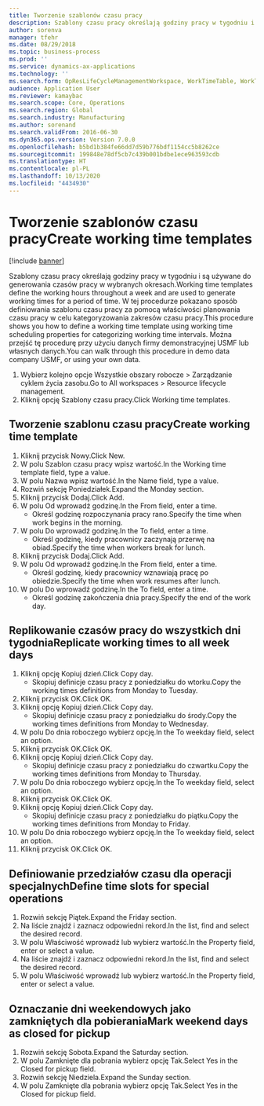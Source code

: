 ```yaml
---
title: Tworzenie szablonów czasu pracy
description: Szablony czasu pracy określają godziny pracy w tygodniu i są używane do generowania czasów pracy w wybranych okresach.
author: sorenva
manager: tfehr
ms.date: 08/29/2018
ms.topic: business-process
ms.prod: ''
ms.service: dynamics-ax-applications
ms.technology: ''
ms.search.form: OpResLifeCycleManagementWorkspace, WorkTimeTable, WorkTimeCopyDayDialog, WorkPeriodTemplate
audience: Application User
ms.reviewer: kamaybac
ms.search.scope: Core, Operations
ms.search.region: Global
ms.search.industry: Manufacturing
ms.author: sorenand
ms.search.validFrom: 2016-06-30
ms.dyn365.ops.version: Version 7.0.0
ms.openlocfilehash: b5bd1b384fe66dd7d59b776bdf1154cc5b8262ce
ms.sourcegitcommit: 199848e78df5cb7c439b001bdbe1ece963593cdb
ms.translationtype: HT
ms.contentlocale: pl-PL
ms.lasthandoff: 10/13/2020
ms.locfileid: "4434930"
---
```

# <a name="create-working-time-templates"></a><span data-ttu-id="8f071-103">Tworzenie szablonów czasu pracy</span><span class="sxs-lookup"><span data-stu-id="8f071-103">Create working time templates</span></span>

[!include [banner](../../includes/banner.md)]

<span data-ttu-id="8f071-104">Szablony czasu pracy określają godziny pracy w tygodniu i są używane do generowania czasów pracy w wybranych okresach.</span><span class="sxs-lookup"><span data-stu-id="8f071-104">Working time templates define the working hours throughout a week and are used to generate working times for a period of time.</span></span> <span data-ttu-id="8f071-105">W tej procedurze pokazano sposób definiowania szablonu czasu pracy za pomocą właściwości planowania czasu pracy w celu kategoryzowania zakresów czasu pracy.</span><span class="sxs-lookup"><span data-stu-id="8f071-105">This procedure shows you how to define a working time template using working time scheduling properties for categorizing working time intervals.</span></span> <span data-ttu-id="8f071-106">Można przejść tę procedurę przy użyciu danych firmy demonstracyjnej USMF lub własnych danych.</span><span class="sxs-lookup"><span data-stu-id="8f071-106">You can walk through this procedure in demo data company USMF, or using your own data.</span></span>

1. <span data-ttu-id="8f071-107">Wybierz kolejno opcje Wszystkie obszary robocze > Zarządzanie cyklem życia zasobu.</span><span class="sxs-lookup"><span data-stu-id="8f071-107">Go to All workspaces > Resource lifecycle management.</span></span>
2. <span data-ttu-id="8f071-108">Kliknij opcję Szablony czasu pracy.</span><span class="sxs-lookup"><span data-stu-id="8f071-108">Click Working time templates.</span></span>

## <a name="create-working-time-template"></a><span data-ttu-id="8f071-109">Tworzenie szablonu czasu pracy</span><span class="sxs-lookup"><span data-stu-id="8f071-109">Create working time template</span></span>
1. <span data-ttu-id="8f071-110">Kliknij przycisk Nowy.</span><span class="sxs-lookup"><span data-stu-id="8f071-110">Click New.</span></span>
2. <span data-ttu-id="8f071-111">W polu Szablon czasu pracy wpisz wartość.</span><span class="sxs-lookup"><span data-stu-id="8f071-111">In the Working time template field, type a value.</span></span>
3. <span data-ttu-id="8f071-112">W polu Nazwa wpisz wartość.</span><span class="sxs-lookup"><span data-stu-id="8f071-112">In the Name field, type a value.</span></span>
4. <span data-ttu-id="8f071-113">Rozwiń sekcję Poniedziałek.</span><span class="sxs-lookup"><span data-stu-id="8f071-113">Expand the Monday section.</span></span>
5. <span data-ttu-id="8f071-114">Kliknij przycisk Dodaj.</span><span class="sxs-lookup"><span data-stu-id="8f071-114">Click Add.</span></span>
6. <span data-ttu-id="8f071-115">W polu Od wprowadź godzinę.</span><span class="sxs-lookup"><span data-stu-id="8f071-115">In the From field, enter a time.</span></span>
    * <span data-ttu-id="8f071-116">Określ godzinę rozpoczynania pracy rano.</span><span class="sxs-lookup"><span data-stu-id="8f071-116">Specify the time when work begins in the morning.</span></span>  
7. <span data-ttu-id="8f071-117">W polu Do wprowadź godzinę.</span><span class="sxs-lookup"><span data-stu-id="8f071-117">In the To field, enter a time.</span></span>
    * <span data-ttu-id="8f071-118">Określ godzinę, kiedy pracownicy zaczynają przerwę na obiad.</span><span class="sxs-lookup"><span data-stu-id="8f071-118">Specify the time when workers break for lunch.</span></span>  
8. <span data-ttu-id="8f071-119">Kliknij przycisk Dodaj.</span><span class="sxs-lookup"><span data-stu-id="8f071-119">Click Add.</span></span>
9. <span data-ttu-id="8f071-120">W polu Od wprowadź godzinę.</span><span class="sxs-lookup"><span data-stu-id="8f071-120">In the From field, enter a time.</span></span>
    * <span data-ttu-id="8f071-121">Określ godzinę, kiedy pracownicy wznawiają pracę po obiedzie.</span><span class="sxs-lookup"><span data-stu-id="8f071-121">Specify the time when work resumes after lunch.</span></span>  
10. <span data-ttu-id="8f071-122">W polu Do wprowadź godzinę.</span><span class="sxs-lookup"><span data-stu-id="8f071-122">In the To field, enter a time.</span></span>
    * <span data-ttu-id="8f071-123">Określ godzinę zakończenia dnia pracy.</span><span class="sxs-lookup"><span data-stu-id="8f071-123">Specify the end of the work day.</span></span>  

## <a name="replicate-working-times-to-all-week-days"></a><span data-ttu-id="8f071-124">Replikowanie czasów pracy do wszystkich dni tygodnia</span><span class="sxs-lookup"><span data-stu-id="8f071-124">Replicate working times to all week days</span></span>
1. <span data-ttu-id="8f071-125">Kliknij opcję Kopiuj dzień.</span><span class="sxs-lookup"><span data-stu-id="8f071-125">Click Copy day.</span></span>
    * <span data-ttu-id="8f071-126">Skopiuj definicje czasu pracy z poniedziałku do wtorku.</span><span class="sxs-lookup"><span data-stu-id="8f071-126">Copy the working times definitions from Monday to Tuesday.</span></span>  
2. <span data-ttu-id="8f071-127">Kliknij przycisk OK.</span><span class="sxs-lookup"><span data-stu-id="8f071-127">Click OK.</span></span>
3. <span data-ttu-id="8f071-128">Kliknij opcję Kopiuj dzień.</span><span class="sxs-lookup"><span data-stu-id="8f071-128">Click Copy day.</span></span>
    * <span data-ttu-id="8f071-129">Skopiuj definicje czasu pracy z poniedziałku do środy.</span><span class="sxs-lookup"><span data-stu-id="8f071-129">Copy the working times definitions from Monday to Wednesday.</span></span>  
4. <span data-ttu-id="8f071-130">W polu Do dnia roboczego wybierz opcję.</span><span class="sxs-lookup"><span data-stu-id="8f071-130">In the To weekday field, select an option.</span></span>
5. <span data-ttu-id="8f071-131">Kliknij przycisk OK.</span><span class="sxs-lookup"><span data-stu-id="8f071-131">Click OK.</span></span>
6. <span data-ttu-id="8f071-132">Kliknij opcję Kopiuj dzień.</span><span class="sxs-lookup"><span data-stu-id="8f071-132">Click Copy day.</span></span>
    * <span data-ttu-id="8f071-133">Skopiuj definicje czasu pracy z poniedziałku do czwartku.</span><span class="sxs-lookup"><span data-stu-id="8f071-133">Copy the working times definitions from Monday to Thursday.</span></span>  
7. <span data-ttu-id="8f071-134">W polu Do dnia roboczego wybierz opcję.</span><span class="sxs-lookup"><span data-stu-id="8f071-134">In the To weekday field, select an option.</span></span>
8. <span data-ttu-id="8f071-135">Kliknij przycisk OK.</span><span class="sxs-lookup"><span data-stu-id="8f071-135">Click OK.</span></span>
9. <span data-ttu-id="8f071-136">Kliknij opcję Kopiuj dzień.</span><span class="sxs-lookup"><span data-stu-id="8f071-136">Click Copy day.</span></span>
    * <span data-ttu-id="8f071-137">Skopiuj definicje czasu pracy z poniedziałku do piątku.</span><span class="sxs-lookup"><span data-stu-id="8f071-137">Copy the working times definitions from Monday to Friday.</span></span>  
10. <span data-ttu-id="8f071-138">W polu Do dnia roboczego wybierz opcję.</span><span class="sxs-lookup"><span data-stu-id="8f071-138">In the To weekday field, select an option.</span></span>
11. <span data-ttu-id="8f071-139">Kliknij przycisk OK.</span><span class="sxs-lookup"><span data-stu-id="8f071-139">Click OK.</span></span>

## <a name="define-time-slots-for-special-operations"></a><span data-ttu-id="8f071-140">Definiowanie przedziałów czasu dla operacji specjalnych</span><span class="sxs-lookup"><span data-stu-id="8f071-140">Define time slots for special operations</span></span>
1. <span data-ttu-id="8f071-141">Rozwiń sekcję Piątek.</span><span class="sxs-lookup"><span data-stu-id="8f071-141">Expand the Friday section.</span></span>
2. <span data-ttu-id="8f071-142">Na liście znajdź i zaznacz odpowiedni rekord.</span><span class="sxs-lookup"><span data-stu-id="8f071-142">In the list, find and select the desired record.</span></span>
3. <span data-ttu-id="8f071-143">W polu Właściwość wprowadź lub wybierz wartość.</span><span class="sxs-lookup"><span data-stu-id="8f071-143">In the Property field, enter or select a value.</span></span>
4. <span data-ttu-id="8f071-144">Na liście znajdź i zaznacz odpowiedni rekord.</span><span class="sxs-lookup"><span data-stu-id="8f071-144">In the list, find and select the desired record.</span></span>
5. <span data-ttu-id="8f071-145">W polu Właściwość wprowadź lub wybierz wartość.</span><span class="sxs-lookup"><span data-stu-id="8f071-145">In the Property field, enter or select a value.</span></span>

## <a name="mark-weekend-days-as-closed-for-pickup"></a><span data-ttu-id="8f071-146">Oznaczanie dni weekendowych jako zamkniętych dla pobierania</span><span class="sxs-lookup"><span data-stu-id="8f071-146">Mark weekend days as closed for pickup</span></span>
1. <span data-ttu-id="8f071-147">Rozwiń sekcję Sobota.</span><span class="sxs-lookup"><span data-stu-id="8f071-147">Expand the Saturday section.</span></span>
2. <span data-ttu-id="8f071-148">W polu Zamknięte dla pobrania wybierz opcję Tak.</span><span class="sxs-lookup"><span data-stu-id="8f071-148">Select Yes in the Closed for pickup field.</span></span>
3. <span data-ttu-id="8f071-149">Rozwiń sekcję Niedziela.</span><span class="sxs-lookup"><span data-stu-id="8f071-149">Expand the Sunday section.</span></span>
4. <span data-ttu-id="8f071-150">W polu Zamknięte dla pobrania wybierz opcję Tak.</span><span class="sxs-lookup"><span data-stu-id="8f071-150">Select Yes in the Closed for pickup field.</span></span>

